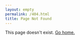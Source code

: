 ```yaml
---
layout: empty
permalink: /404.html
title: Page Not Found
---
```


This page doesn't exist. [Go home.](/)
